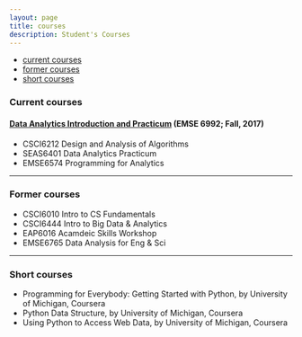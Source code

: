 ```yaml
---
layout: page
title: courses
description: Student's Courses
---
```


<div class="navbar">
    <div class="navbar-inner">
        <ul class="nav">
            <li><a href="#current">current courses</a></li>
            <li><a href="#old">former courses</a></li>
            <li><a href="#shortcourses">short courses</a></li>
        </ul>
    </div>
</div>


### <a name="current"></a>Current courses

#### [Data Analytics Introduction and Practicum](http://bsharvey.github.io) (EMSE 6992; Fall, 2017)

- CSCI6212 Design and Analysis of Algorithms
- SEAS6401 Data Analytics Practicum
- EMSE6574 Programming for Analytics

---


### <a name="old"></a>Former courses
- CSCI6010 Intro to CS Fundamentals
- CSCI6444 Intro to Big Data & Analytics
- EAP6016  Acamdeic Skills Workshop
- EMSE6765 Data Analysis for Eng & Sci

---

### <a name="shortcourses"></a>Short courses

- Programming for Everybody: Getting Started with Python, by University of Michigan, Coursera
- Python Data Structure, by University of Michigan, Coursera
- Using Python to Access Web Data, by University of Michigan, Coursera



